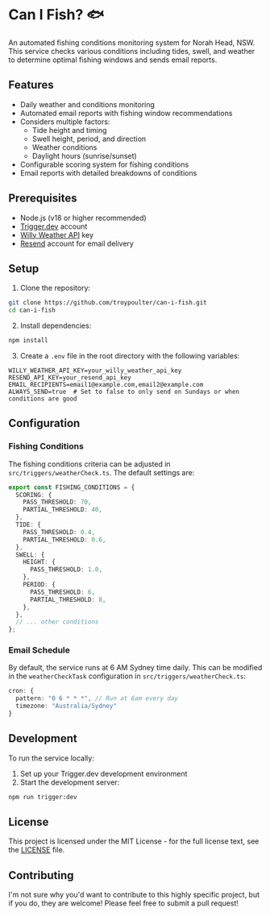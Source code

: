 # Can I Fish? 🐟

An automated fishing conditions monitoring system for Norah Head, NSW. This service checks various conditions including tides, swell, and weather to determine optimal fishing windows and sends email reports.

## Features

- Daily weather and conditions monitoring
- Automated email reports with fishing window recommendations
- Considers multiple factors:
  - Tide height and timing
  - Swell height, period, and direction
  - Weather conditions
  - Daylight hours (sunrise/sunset)
- Configurable scoring system for fishing conditions
- Email reports with detailed breakdowns of conditions

## Prerequisites

- Node.js (v18 or higher recommended)
- [Trigger.dev](https://trigger.dev) account
- [Willy Weather API](https://www.willyweather.com.au/info/api.html) key
- [Resend](https://resend.com) account for email delivery

## Setup

1. Clone the repository:
```bash
git clone https://github.com/troypoulter/can-i-fish.git
cd can-i-fish
```

2. Install dependencies:
```bash
npm install
```

3. Create a `.env` file in the root directory with the following variables:
```env
WILLY_WEATHER_API_KEY=your_willy_weather_api_key
RESEND_API_KEY=your_resend_api_key
EMAIL_RECIPIENTS=email1@example.com,email2@example.com
ALWAYS_SEND=true  # Set to false to only send on Sundays or when conditions are good
```

## Configuration

### Fishing Conditions

The fishing conditions criteria can be adjusted in `src/triggers/weatherCheck.ts`. The default settings are:

```typescript
export const FISHING_CONDITIONS = {
  SCORING: {
    PASS_THRESHOLD: 70,
    PARTIAL_THRESHOLD: 40,
  },
  TIDE: {
    PASS_THRESHOLD: 0.4,
    PARTIAL_THRESHOLD: 0.6,
  },
  SWELL: {
    HEIGHT: {
      PASS_THRESHOLD: 1.0,
    },
    PERIOD: {
      PASS_THRESHOLD: 6,
      PARTIAL_THRESHOLD: 8,
    },
  },
  // ... other conditions
};
```

### Email Schedule

By default, the service runs at 6 AM Sydney time daily. This can be modified in the `weatherCheckTask` configuration in `src/triggers/weatherCheck.ts`:

```typescript
cron: {
  pattern: "0 6 * * *", // Run at 6am every day
  timezone: "Australia/Sydney"
}
```

## Development

To run the service locally:

1. Set up your Trigger.dev development environment
2. Start the development server:
```bash
npm run trigger:dev
```

## License

This project is licensed under the MIT License - for the full license text, see the [LICENSE](LICENSE) file.

## Contributing

I'm not sure why you'd want to contribute to this highly specific project, but if you do, they are welcome! Please feel free to submit a pull request!